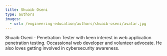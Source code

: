 ```yaml
---
title: Shuaib Oseni
type: authors
images:
  - url: /engineering-education/authors/shuaib-oseni/avatar.jpg 
---
```

Shuaib Oseni - Penetration Tester with keen interest in web application penetration testing. Occassional web developer and volunteer advocate. He also loves getting involved in cybersecurity awareness.
